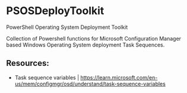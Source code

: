 # PSOSDeployToolkit
PowerShell Operating System Deployment Toolkit

Collection of Powershell functions for Microsoft Configuration Manager based Windows Operating System deployment Task Sequences.

## Resources:
- Task sequence variables | https://learn.microsoft.com/en-us/mem/configmgr/osd/understand/task-sequence-variables
